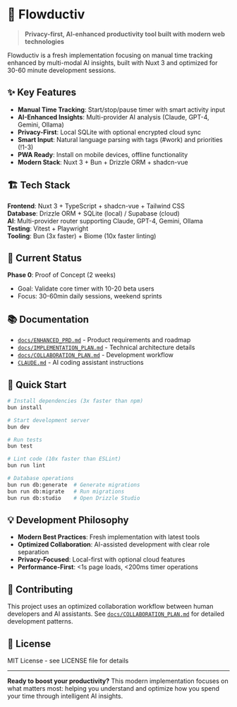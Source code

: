 # 🚀 Flowductiv

> **Privacy-first, AI-enhanced productivity tool built with modern web technologies**

Flowductiv is a fresh implementation focusing on manual time tracking enhanced by multi-modal AI insights, built with Nuxt 3 and optimized for 30-60 minute development sessions.

## ✨ Key Features

- **Manual Time Tracking**: Start/stop/pause timer with smart activity input
- **AI-Enhanced Insights**: Multi-provider AI analysis (Claude, GPT-4, Gemini, Ollama)
- **Privacy-First**: Local SQLite with optional encrypted cloud sync
- **Smart Input**: Natural language parsing with tags (#work) and priorities (!1-3)
- **PWA Ready**: Install on mobile devices, offline functionality
- **Modern Stack**: Nuxt 3 + Bun + Drizzle ORM + shadcn-vue

## 🏗️ Tech Stack

**Frontend**: Nuxt 3 + TypeScript + shadcn-vue + Tailwind CSS  
**Database**: Drizzle ORM + SQLite (local) / Supabase (cloud)  
**AI**: Multi-provider router supporting Claude, GPT-4, Gemini, Ollama  
**Testing**: Vitest + Playwright  
**Tooling**: Bun (3x faster) + Biome (10x faster linting)  

## 🎯 Current Status

**Phase 0**: Proof of Concept (2 weeks)
- Goal: Validate core timer with 10-20 beta users
- Focus: 30-60min daily sessions, weekend sprints

## 📚 Documentation

- [`docs/ENHANCED_PRD.md`](./docs/ENHANCED_PRD.md) - Product requirements and roadmap
- [`docs/IMPLEMENTATION_PLAN.md`](./docs/IMPLEMENTATION_PLAN.md) - Technical architecture details
- [`docs/COLLABORATION_PLAN.md`](./docs/COLLABORATION_PLAN.md) - Development workflow
- [`CLAUDE.md`](./CLAUDE.md) - AI coding assistant instructions

## 🚀 Quick Start

```bash
# Install dependencies (3x faster than npm)
bun install

# Start development server
bun dev

# Run tests
bun test

# Lint code (10x faster than ESLint)
bun run lint

# Database operations
bun run db:generate  # Generate migrations
bun run db:migrate   # Run migrations
bun run db:studio    # Open Drizzle Studio
```

## 💡 Development Philosophy

- **Modern Best Practices**: Fresh implementation with latest tools
- **Optimized Collaboration**: AI-assisted development with clear role separation
- **Privacy-Focused**: Local-first with optional cloud features
- **Performance-First**: <1s page loads, <200ms timer operations

## 🤝 Contributing

This project uses an optimized collaboration workflow between human developers and AI assistants. See [`docs/COLLABORATION_PLAN.md`](./docs/COLLABORATION_PLAN.md) for detailed development patterns.

## 📄 License

MIT License - see LICENSE file for details

---

**Ready to boost your productivity?** This modern implementation focuses on what matters most: helping you understand and optimize how you spend your time through intelligent AI insights.